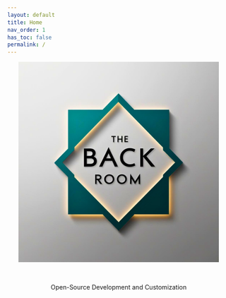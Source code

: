 ```yaml
---
layout: default
title: Home
nav_order: 1
has_toc: false
permalink: /
---
```


<div class="card">
  <div class="container">
    <p class="text-delta" style="text-align:center"><img src="https://raw.githubusercontent.com/The-Back-Room/The-Back-Room.github.io/refs/heads/main/docs/assets/icons/brand/AppIcon.png" width="90%" class="squared-corners"></p>
    <br />
    <p class="text-delta" style="text-align:center">Open-Source Development and Customization</p>
  </div>
</div>

